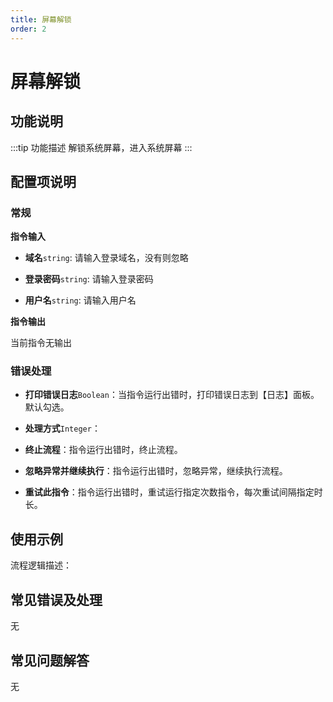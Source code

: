 ```yaml
---
title: 屏幕解锁
order: 2
---
```


# 屏幕解锁

## 功能说明

:::tip 功能描述
解锁系统屏幕，进入系统屏幕
:::

## 配置项说明

### 常规

**指令输入**

- **域名**`string`: 请输入登录域名，没有则忽略

- **登录密码**`string`: 请输入登录密码

- **用户名**`string`: 请输入用户名


**指令输出**

当前指令无输出

### 错误处理

- **打印错误日志**`Boolean`：当指令运行出错时，打印错误日志到【日志】面板。默认勾选。

- **处理方式**`Integer`：

 - **终止流程**：指令运行出错时，终止流程。

 - **忽略异常并继续执行**：指令运行出错时，忽略异常，继续执行流程。

 - **重试此指令**：指令运行出错时，重试运行指定次数指令，每次重试间隔指定时长。

## 使用示例

流程逻辑描述：

## 常见错误及处理

无

## 常见问题解答

无

